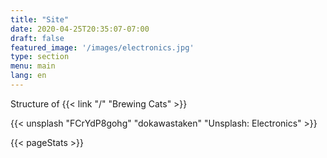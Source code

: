 ```yaml
---
title: "Site"
date: 2020-04-25T20:35:07-07:00
draft: false
featured_image: '/images/electronics.jpg'
type: section
menu: main
lang: en
---
```


Structure of {{< link "/" "Brewing Cats" >}}

{{< unsplash "FCrYdP8gohg" "dokawastaken" "Unsplash: Electronics" >}}

{{< pageStats >}}
